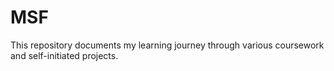 # MSF
This repository documents my learning journey through various coursework and self-initiated projects.
